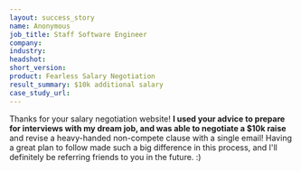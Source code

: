 ```yaml
---
layout: success_story
name: Anonymous
job_title: Staff Software Engineer
company: 
industry: 
headshot: 
short_version: 
product: Fearless Salary Negotiation
result_summary: $10k additional salary
case_study_url: 
---
```


Thanks for your salary negotiation website! **I used your advice to prepare for interviews with my dream job, and was able to negotiate a $10k raise** and revise a heavy-handed non-compete clause with a single email! Having a great plan to follow made such a big difference in this process, and I'll definitely be referring friends to you in the future. :)